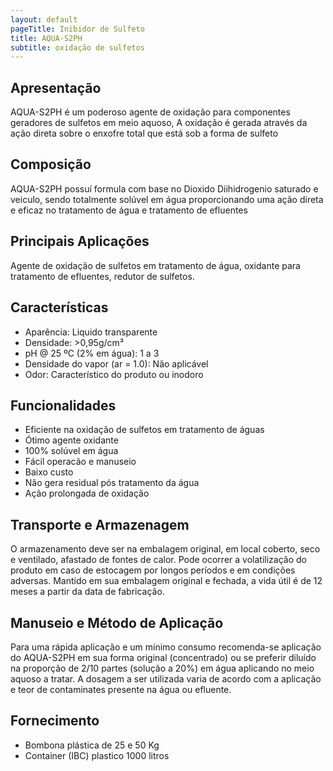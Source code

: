 ```yaml
---
layout: default
pageTitle: Inibidor de Sulfeto
title: AQUA-S2PH
subtitle: oxidação de sulfetos
---
```


## Apresentação
AQUA-S2PH é um poderoso agente de oxidação para componentes geradores de sulfetos em meio aquoso, 
A oxidação é gerada através da ação direta sobre o enxofre total que está sob a forma de sulfeto 

 ## Composição
AQUA-S2PH possuí formula com base no Dioxido Diihidrogenio saturado e veiculo, sendo totalmente solúvel em água proporcionando uma ação direta e eficaz no tratamento de água e tratamento de efluentes

## Principais Aplicações
Agente de oxidação de sulfetos em tratamento de água, oxidante para tratamento de efluentes, redutor de sulfetos.

## Características

- Aparência: Liquido transparente
-	Densidade: >0,95g/cm³
-	pH @ 25 ºC (2% em água): 1 a 3 
-	Densidade do vapor (ar = 1.0): Não aplicável 
-	Odor: Característico do produto ou inodoro 


## Funcionalidades

- Eficiente na oxidação de sulfetos em tratamento de águas
- Ótimo agente oxidante
- 100% solúvel em água
- Fácil operacão e manuseio
- Baixo custo
- Não gera residual pós tratamento da água
- Ação prolongada de oxidação


## Transporte e Armazenagem
O armazenamento deve ser na embalagem original, em local coberto, seco e ventilado, afastado    de fontes de calor. 
Pode ocorrer a volatilização do produto em caso de estocagem por longos períodos e em condições adversas.
Mantido em sua embalagem original e fechada, a vida útil é de 12 meses a partir da data de  fabricação.

## Manuseio e Método de Aplicação
Para uma rápida aplicação e um mínimo consumo recomenda-se aplicação do AQUA-S2PH em sua forma original (concentrado) ou se preferir diluído na proporção de 2/10 partes (solução a 20%) em água aplicando no meio aquoso a tratar.
A dosagem a ser utilizada varia de acordo com a aplicação e teor de contaminates presente na água ou efluente.

## Fornecimento

- Bombona plástica de 25 e 50 Kg
- Container (IBC) plastico 1000 litros 
